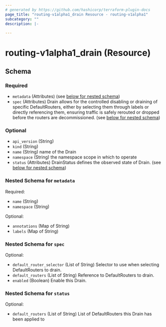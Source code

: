 ```yaml
---
# generated by https://github.com/hashicorp/terraform-plugin-docs
page_title: "routing-v1alpha1_drain Resource - routing-v1alpha1"
subcategory: ""
description: |-
  
---
```


# routing-v1alpha1_drain (Resource)





<!-- schema generated by tfplugindocs -->
## Schema

### Required

- `metadata` (Attributes) (see [below for nested schema](#nestedatt--metadata))
- `spec` (Attributes) Drain allows for the controlled disabling or draining of specific DefaultRouters, either by selecting them through labels or directly referencing them, ensuring traffic is safely rerouted or dropped before the routers are decommissioned. (see [below for nested schema](#nestedatt--spec))

### Optional

- `api_version` (String)
- `kind` (String)
- `name` (String) name of the Drain
- `namespace` (String) the namespace scope in which to operate
- `status` (Attributes) DrainStatus defines the observed state of Drain. (see [below for nested schema](#nestedatt--status))

<a id="nestedatt--metadata"></a>
### Nested Schema for `metadata`

Required:

- `name` (String)
- `namespace` (String)

Optional:

- `annotations` (Map of String)
- `labels` (Map of String)


<a id="nestedatt--spec"></a>
### Nested Schema for `spec`

Optional:

- `default_router_selector` (List of String) Selector to use when selecting DefaultRouters to drain.
- `default_routers` (List of String) Reference to DefaultRouters to drain.
- `enabled` (Boolean) Enable this Drain.


<a id="nestedatt--status"></a>
### Nested Schema for `status`

Optional:

- `default_routers` (List of String) List of DefaultRouters this Drain has been applied to
